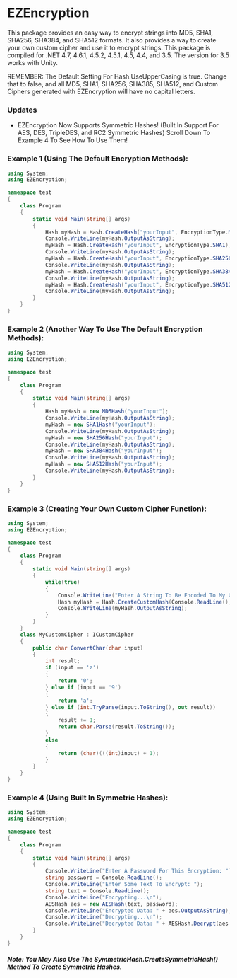 # EZEncryption
This package provides an easy way to encrypt strings into MD5, SHA1, SHA256, SHA384, and SHA512 formats. It also provides a way to create your own custom cipher and use it to encrypt strings. This package is compiled for .NET 4.7, 4.6.1, 4.5.2, 4.5.1, 4.5, 4.4, and 3.5. The version for 3.5 works with Unity.

REMEMBER: The Default Setting For Hash.UseUpperCasing is true. Change that to false, and all MD5, SHA1, SHA256, SHA385, SHA512, and Custom Ciphers generated with EZEncryption will have no capital letters.

### Updates
- EZEncryption Now Supports Symmetric Hashes! (Built In Support For AES, DES, TripleDES, and RC2 Symmetric Hashes) Scroll Down To Example 4 To See How To Use Them! 


### Example 1 (Using The Default Encryption Methods):

```c#
using System;
using EZEncryption;

namespace test
{
    class Program
    {
        static void Main(string[] args)
        {
            Hash myHash = Hash.CreateHash("yourInput", EncryptionType.MD5);
            Console.WriteLine(myHash.OutputAsString);
            myHash = Hash.CreateHash("yourInput", EncryptionType.SHA1);
            Console.WriteLine(myHash.OutputAsString);
            myHash = Hash.CreateHash("yourInput", EncryptionType.SHA256);
            Console.WriteLine(myHash.OutputAsString);
            myHash = Hash.CreateHash("yourInput", EncryptionType.SHA384);
            Console.WriteLine(myHash.OutputAsString);
            myHash = Hash.CreateHash("yourInput", EncryptionType.SHA512);
            Console.WriteLine(myHash.OutputAsString);
        }
    }
}
```

### Example 2 (Another Way To Use The Default Encryption Methods):
```c#
using System;
using EZEncryption;

namespace test
{
    class Program
    {
        static void Main(string[] args)
        {
            Hash myHash = new MD5Hash("yourInput");
            Console.WriteLine(myHash.OutputAsString);
            myHash = new SHA1Hash("yourInput");
            Console.WriteLine(myHash.OutputAsString);
            myHash = new SHA256Hash("yourInput");
            Console.WriteLine(myHash.OutputAsString);
            myHash = new SHA384Hash("yourInput");
            Console.WriteLine(myHash.OutputAsString);
            myHash = new SHA512Hash("yourInput");
            Console.WriteLine(myHash.OutputAsString);
        }
    }
}
```


### Example 3 (Creating Your Own Custom Cipher Function):

```c#
using System;
using EZEncryption;

namespace test
{
    class Program
    {
        static void Main(string[] args)
        {
            while(true)
            {
                Console.WriteLine("Enter A String To Be Encoded To My Custom Cipher: ");
                Hash myHash = Hash.CreateCustomHash(Console.ReadLine(), new MyCustomCipher());
                Console.WriteLine(myHash.OutputAsString);
            }
        }
    }
    class MyCustomCipher : ICustomCipher
    {
        public char ConvertChar(char input)
        {
            int result;
            if (input == 'z')
            {
                return '0';
            } else if (input == '9')
            {
                return 'a';
            } else if (int.TryParse(input.ToString(), out result))
            {
                result += 1;
                return char.Parse(result.ToString());
            }
            else
            {
                return (char)(((int)input) + 1);
            }
        }
    }
}
```

### Example 4 (Using Built In Symmetric Hashes):
```c#
using System;
using EZEncryption;

namespace test
{
    class Program
    {
        static void Main(string[] args)
        {
            Console.WriteLine("Enter A Password For This Encryption: ");
            string password = Console.ReadLine();
            Console.WriteLine("Enter Some Text To Encrypt: ");
            string text = Console.ReadLine();
            Console.WriteLine("Encrypting...\n");
            AESHash aes = new AESHash(text, password);
            Console.WriteLine("Encrypted Data: " + aes.OutputAsString);
            Console.WriteLine("Decrypting...\n");
            Console.WriteLine("Decrypted Data: " + AESHash.Decrypt(aes.OutputAsByteArray, password));
        }
    }
}
```

##### Note: You May Also Use The SymmetricHash.CreateSymmetricHash() Method To Create Symmetric Hashes.
